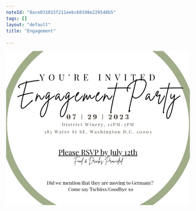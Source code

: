 ```yaml
---
noteId: "8ace031015f211eebc60198e229548b5"
tags: []
layout: "default"
title: "Engagement"

---
```

[![Engagement](engagement.jpg 'Engagement')](https://docs.google.com/forms/d/e/1FAIpQLSe6XaQN-J4MctsNwf2M9g8Fz_DDVZWsMbEq1x7ak3POD2X3fg/viewform?usp=sf_link)
